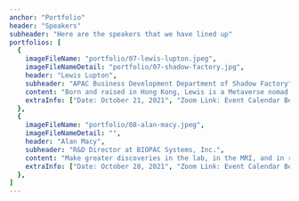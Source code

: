 ```yaml
---
anchor: "Portfolio"
header: "Speakers"
subheader: "Here are the speakers that we have lined up"
portfolios: [
  {
    imageFileName: "portfolio/07-lewis-lupton.jpeg",
    imageFileNameDetail: "portfolio/07-shadow-factory.jpg",
    header: "Lewis Lupton",
    subheader: "APAC Business Development Department of Shadow Factory",
    content: "Born and raised in Hong Kong, Lewis is a Metaverse nomad with over 7 years of hands-on experience in frontline account management, business development, and digital growth across the sport, entertainment, luxury hospitality, and frontier technology industries. Blending his unique insights and understanding of emergent technology and their respective markets, Lewis now spearheads the APAC Business Development department of Shadow Factory. ",
    extraInfo: ["Date: October 21, 2021", "Zoom Link: Event Calendar Below", "Category: Keynote Speaker"]
  },
  {
    imageFileName: "portfolio/08-alan-macy.jpeg",
    imageFileNameDetail: "",
    header: "Alan Macy",
    subheader: "R&D Director at BIOPAC Systems, Inc.",
    content: "Make greater discoveries in the lab, in the MRI, and in real-world and virtual environments using BIOPAC wired and wearable wireless physiology measurement and interpretation solutions. Cited in over 42,500 peer-reviewed journal articles & scholarly references and trusted by the world’s premier laboratories and leading researchers, BIOPAC’s world-class life science research platforms provide the most advanced acquisition and analysis of ECG, EDA (GSR), EEG, EGG, EMG, EOG, and over 300 other signals and physiological measurements.",
    extraInfo: ["Date: October 28, 2021", "Zoom Link: Event Calendar Below", "Category: Keynote Speaker"]
  },
]
---
```

